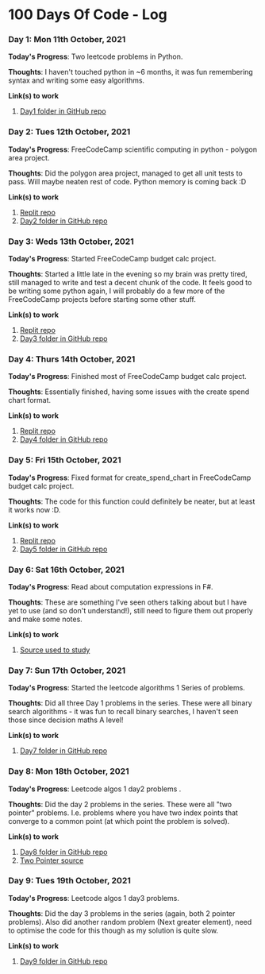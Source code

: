 # 100 Days Of Code - Log

<!--- ### Day 0: 11th October, 2021 (Example 1)
##### (delete me or comment me out)

**Today's Progress**: Fixed CSS, worked on canvas functionality for the app.

**Thoughts:** I really struggled with CSS, but, overall, I feel like I am slowly getting better at it. Canvas is still new for me, but I managed to figure out some basic functionality.

**Link to work:** [Calculator App](http://www.example.com)

--->
### Day 1: Mon 11th October, 2021 

**Today's Progress**: Two leetcode problems in Python.

**Thoughts**: I haven't touched python in ~6 months, it was fun remembering syntax and writing some easy algorithms. 

**Link(s) to work** 
1. [Day1 folder in GitHub repo](https://github.com/willTyler1/100-days-of-code/tree/master/Code/Day1)


### Day 2: Tues 12th October, 2021

**Today's Progress**: FreeCodeCamp scientific computing in python - polygon area project.

**Thoughts**: Did the polygon area project, managed to get all unit tests to pass. Will maybe neaten rest of code. Python memory is coming back :D 

**Link(s) to work**
1. [Replit repo](https://replit.com/@willTyler1/boilerplate-polygon-area-calculator#shape_calculator.py)
2. [Day2 folder in GitHub repo](https://github.com/willTyler1/100-days-of-code/blob/master/Code/Day2/shape_calculator.py)


### Day 3: Weds 13th October, 2021 

**Today's Progress**: Started FreeCodeCamp budget calc project.

**Thoughts**: Started a little late in the evening so my brain was pretty tired, still managed to write and test a decent chunk of the code. It feels good to be writing some python again, I will probably do a few more of the FreeCodeCamp projects before starting some other stuff.  

**Link(s) to work** 
1. [Replit repo](https://replit.com/@willTyler1/boilerplate-budget-app#budget.py)
2. [Day3 folder in GitHub repo](https://github.com/willTyler1/100-days-of-code/tree/master/Code/Day3_Day4_Day5) 


### Day 4: Thurs 14th October, 2021 

**Today's Progress**: Finished most of FreeCodeCamp budget calc project.

**Thoughts**: Essentially finished, having some issues with the create spend chart format.  

**Link(s) to work** 
1. [Replit repo](https://replit.com/@willTyler1/boilerplate-budget-app#budget.py)
2. [Day4 folder in GitHub repo](https://github.com/willTyler1/100-days-of-code/tree/master/Code/Day3_Day4_Day5) 


### Day 5: Fri 15th October, 2021 

**Today's Progress**: Fixed format for create_spend_chart in FreeCodeCamp budget calc project.

**Thoughts**: The code for this function could definitely be neater, but at least it works now :D.  

**Link(s) to work** 
1. [Replit repo](https://replit.com/@willTyler1/boilerplate-budget-app#budget.py)
2. [Day5 folder in GitHub repo](https://github.com/willTyler1/100-days-of-code/tree/master/Code/Day3_Day4_Day5) 


### Day 6: Sat 16th October, 2021 

**Today's Progress**: Read about computation expressions in F#.

**Thoughts**: These are something I've seen others talking about but I have yet to use (and so don't understand!), still need to figure them out properly and make some notes.   

**Link(s) to work** 
1. [Source used to study](https://fsharpforfunandprofit.com/series/computation-expressions/) 


### Day 7: Sun 17th October, 2021 

**Today's Progress**: Started the leetcode algorithms 1 Series of problems.

**Thoughts**: Did all three Day 1 problems in the series. These were all binary search algorithms - it was fun to recall binary searches, I haven't seen those since decision maths A level!   

**Link(s) to work** 
1. [Day7 folder in GitHub repo](https://github.com/willTyler1/100-days-of-code/tree/master/Code/Day7)


### Day 8: Mon 18th October, 2021 

**Today's Progress**: Leetcode algos 1 day2 problems .

**Thoughts**: Did the day 2 problems in the series. These were all "two pointer" problems. I.e. problems where you have two index points that converge to a common point (at which point the problem is solved).    

**Link(s) to work** 
1. [Day8 folder in GitHub repo](https://github.com/willTyler1/100-days-of-code/tree/master/Code/Day8)
2. [Two Pointer source](https://towardsdatascience.com/two-pointer-approach-python-code-f3986b602640)


### Day 9: Tues 19th October, 2021 

**Today's Progress**: Leetcode algos 1 day3 problems.

**Thoughts**: Did the day 3 problems in the series (again, both 2 pointer problems). Also did another random problem (Next greater element), need to optimise the code for this though as my solution is quite slow.     

**Link(s) to work** 
1. [Day9 folder in GitHub repo](https://github.com/willTyler1/100-days-of-code/tree/master/Code/Day9)


